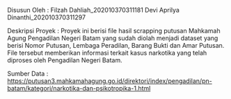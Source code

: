 Disusun Oleh :
Filzah Dahliah_202010370311181
Devi Aprilya Dinanthi_202010370311297

Deskripsi Proyek :
Proyek ini berisi file hasil scrapping putusan Mahkamah Agung Pengadilan Negeri Batam yang sudah diolah menjadi dataset yang berisi Nomor Putusan, Lembaga Peradilan, Barang Bukti dan Amar Putusan. File tersebut memberikan informasi terkait kasus narkotika yang telah diproses oleh Pengadilan Negeri Batam. 

Sumber Data :
https://putusan3.mahkamahagung.go.id/direktori/index/pengadilan/pn-batam/kategori/narkotika-dan-psikotropika-1.html 
